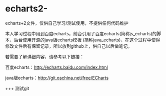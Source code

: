 # echarts2-
echarts+2文件，仅供自己学习/测试使用，不提供任何代码维护

本人学习过程中用到百度echarts，前台引用了百度echarts(简称js_echarts)的脚本，后台使用开源的java版echarts模板
(简称java_echarts)，在这个过程中使得修改文件后有保留记录，所以放到github上，供自己以后做笔记。

若需要了解详细内容，请参考以下链接：

百度echarts：http://echarts.baidu.com/index.html

java版echarts：http://git.oschina.net/free/ECharts

+++ 测试git